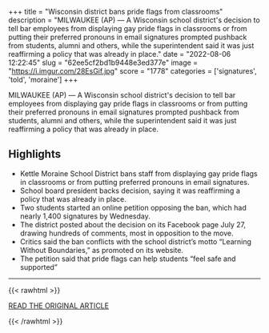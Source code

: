 +++
title = "Wisconsin district bans pride flags from classrooms"
description = "MILWAUKEE (AP) — A Wisconsin school district's decision to tell bar employees from displaying gay pride flags in classrooms or from putting their preferred pronouns in email signatures prompted pushback from students, alumni and others, while the superintendent said it was just reaffirming a policy that was already in place."
date = "2022-08-06 12:22:45"
slug = "62ee5cf2bd1b9448e3ed377e"
image = "https://i.imgur.com/28EsGif.jpg"
score = "1778"
categories = ['signatures', 'told', 'moraine']
+++

MILWAUKEE (AP) — A Wisconsin school district's decision to tell bar employees from displaying gay pride flags in classrooms or from putting their preferred pronouns in email signatures prompted pushback from students, alumni and others, while the superintendent said it was just reaffirming a policy that was already in place.

## Highlights

- Kettle Moraine School District bans staff from displaying gay pride flags in classrooms or from putting preferred pronouns in email signatures.
- School board president backs decision, saying it was reaffirming a policy that was already in place.
- Two students started an online petition opposing the ban, which had nearly 1,400 signatures by Wednesday.
- The district posted about the decision on its Facebook page July 27, drawing hundreds of comments, most in opposition to the move.
- Critics said the ban conflicts with the school district’s motto “Learning Without Boundaries,” as promoted on its website.
- The petition said that pride flags can help students “feel safe and supported”

---

{{< rawhtml >}}
  <p class="article-category">
    <a target="_blank" href="https://apnews.com/article/religion-wisconsin-race-and-ethnicity-school-boards-15adc2db4dbd776a50f34ee48b13045b">READ THE ORIGINAL ARTICLE</a>
  </p>
{{< /rawhtml >}}
